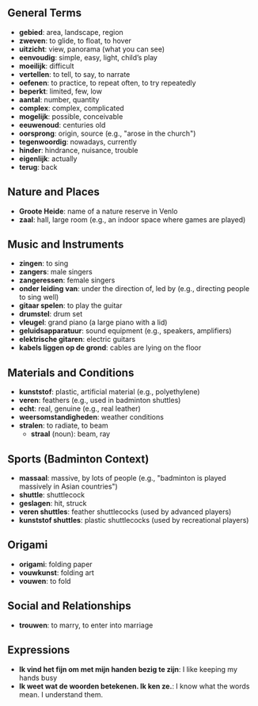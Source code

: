 ## General Terms
- **gebied**: area, landscape, region
- **zweven**: to glide, to float, to hover
- **uitzicht**: view, panorama (what you can see)
- **eenvoudig**: simple, easy, light, child’s play
- **moeilijk**: difficult
- **vertellen**: to tell, to say, to narrate
- **oefenen**: to practice, to repeat often, to try repeatedly
- **beperkt**: limited, few, low
- **aantal**: number, quantity
- **complex**: complex, complicated
- **mogelijk**: possible, conceivable
- **eeuwenoud**: centuries old
- **oorsprong**: origin, source (e.g., "arose in the church")
- **tegenwoordig**: nowadays, currently
- **hinder**: hindrance, nuisance, trouble
- **eigenlijk**: actually
- **terug**: back

## Nature and Places
- **Groote Heide**: name of a nature reserve in Venlo
- **zaal**: hall, large room (e.g., an indoor space where games are played)

## Music and Instruments
- **zingen**: to sing
- **zangers**: male singers
- **zangeressen**: female singers
- **onder leiding van**: under the direction of, led by (e.g., directing people to sing well)
- **gitaar spelen**: to play the guitar
- **drumstel**: drum set
- **vleugel**: grand piano (a large piano with a lid)
- **geluidsapparatuur**: sound equipment (e.g., speakers, amplifiers)
- **elektrische gitaren**: electric guitars
- **kabels liggen op de grond**: cables are lying on the floor

## Materials and Conditions
- **kunststof**: plastic, artificial material (e.g., polyethylene)
- **veren**: feathers (e.g., used in badminton shuttles)
- **echt**: real, genuine (e.g., real leather)
- **weersomstandigheden**: weather conditions
- **stralen**: to radiate, to beam
	- **straal** (noun): beam, ray

## Sports (Badminton Context)
- **massaal**: massive, by lots of people (e.g., "badminton is played massively in Asian countries")
- **shuttle**: shuttlecock
- **geslagen**: hit, struck
- **veren shuttles**: feather shuttlecocks (used by advanced players)
- **kunststof shuttles**: plastic shuttlecocks (used by recreational players)

## Origami
- **origami**: folding paper
- **vouwkunst**: folding art
- **vouwen**: to fold

## Social and Relationships
- **trouwen**: to marry, to enter into marriage

## Expressions
- **Ik vind het fijn om met mijn handen bezig te zijn**: I like keeping my hands busy
- **Ik weet wat de woorden betekenen. Ik ken ze.**: I know what the words mean. I understand them.
